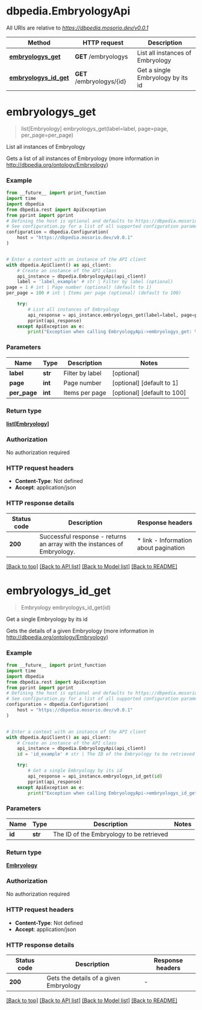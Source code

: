 # dbpedia.EmbryologyApi

All URIs are relative to *https://dbpedia.mosorio.dev/v0.0.1*

Method | HTTP request | Description
------------- | ------------- | -------------
[**embryologys_get**](EmbryologyApi.md#embryologys_get) | **GET** /embryologys | List all instances of Embryology
[**embryologys_id_get**](EmbryologyApi.md#embryologys_id_get) | **GET** /embryologys/{id} | Get a single Embryology by its id


# **embryologys_get**
> list[Embryology] embryologys_get(label=label, page=page, per_page=per_page)

List all instances of Embryology

Gets a list of all instances of Embryology (more information in http://dbpedia.org/ontology/Embryology)

### Example

```python
from __future__ import print_function
import time
import dbpedia
from dbpedia.rest import ApiException
from pprint import pprint
# Defining the host is optional and defaults to https://dbpedia.mosorio.dev/v0.0.1
# See configuration.py for a list of all supported configuration parameters.
configuration = dbpedia.Configuration(
    host = "https://dbpedia.mosorio.dev/v0.0.1"
)


# Enter a context with an instance of the API client
with dbpedia.ApiClient() as api_client:
    # Create an instance of the API class
    api_instance = dbpedia.EmbryologyApi(api_client)
    label = 'label_example' # str | Filter by label (optional)
page = 1 # int | Page number (optional) (default to 1)
per_page = 100 # int | Items per page (optional) (default to 100)

    try:
        # List all instances of Embryology
        api_response = api_instance.embryologys_get(label=label, page=page, per_page=per_page)
        pprint(api_response)
    except ApiException as e:
        print("Exception when calling EmbryologyApi->embryologys_get: %s\n" % e)
```

### Parameters

Name | Type | Description  | Notes
------------- | ------------- | ------------- | -------------
 **label** | **str**| Filter by label | [optional] 
 **page** | **int**| Page number | [optional] [default to 1]
 **per_page** | **int**| Items per page | [optional] [default to 100]

### Return type

[**list[Embryology]**](Embryology.md)

### Authorization

No authorization required

### HTTP request headers

 - **Content-Type**: Not defined
 - **Accept**: application/json

### HTTP response details
| Status code | Description | Response headers |
|-------------|-------------|------------------|
**200** | Successful response - returns an array with the instances of Embryology. |  * link - Information about pagination <br>  |

[[Back to top]](#) [[Back to API list]](../README.md#documentation-for-api-endpoints) [[Back to Model list]](../README.md#documentation-for-models) [[Back to README]](../README.md)

# **embryologys_id_get**
> Embryology embryologys_id_get(id)

Get a single Embryology by its id

Gets the details of a given Embryology (more information in http://dbpedia.org/ontology/Embryology)

### Example

```python
from __future__ import print_function
import time
import dbpedia
from dbpedia.rest import ApiException
from pprint import pprint
# Defining the host is optional and defaults to https://dbpedia.mosorio.dev/v0.0.1
# See configuration.py for a list of all supported configuration parameters.
configuration = dbpedia.Configuration(
    host = "https://dbpedia.mosorio.dev/v0.0.1"
)


# Enter a context with an instance of the API client
with dbpedia.ApiClient() as api_client:
    # Create an instance of the API class
    api_instance = dbpedia.EmbryologyApi(api_client)
    id = 'id_example' # str | The ID of the Embryology to be retrieved

    try:
        # Get a single Embryology by its id
        api_response = api_instance.embryologys_id_get(id)
        pprint(api_response)
    except ApiException as e:
        print("Exception when calling EmbryologyApi->embryologys_id_get: %s\n" % e)
```

### Parameters

Name | Type | Description  | Notes
------------- | ------------- | ------------- | -------------
 **id** | **str**| The ID of the Embryology to be retrieved | 

### Return type

[**Embryology**](Embryology.md)

### Authorization

No authorization required

### HTTP request headers

 - **Content-Type**: Not defined
 - **Accept**: application/json

### HTTP response details
| Status code | Description | Response headers |
|-------------|-------------|------------------|
**200** | Gets the details of a given Embryology |  -  |

[[Back to top]](#) [[Back to API list]](../README.md#documentation-for-api-endpoints) [[Back to Model list]](../README.md#documentation-for-models) [[Back to README]](../README.md)

